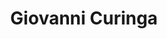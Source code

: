 ---
title: Giovanni Curinga
collection: members
layout: member_fr.html
image: Giovanni Curinga.jpg
url: giovanni-curinga
---
